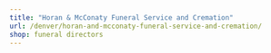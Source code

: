 ```yaml
---
title: "Horan & McConaty Funeral Service and Cremation"
url: /denver/horan-and-mcconaty-funeral-service-and-cremation/
shop: funeral directors
---
```

